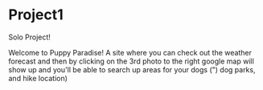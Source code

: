 # Project1

Solo Project!


Welcome to Puppy Paradise! A site where you can check out the weather forecast and then by clicking on the 3rd photo to the right google map will show up and you'll be able to search up areas for your dogs (") dog parks, and hike location)
